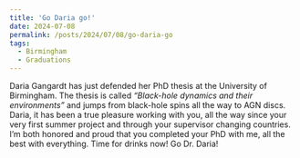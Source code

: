 ```yaml
---
title: 'Go Daria go!'
date: 2024-07-08
permalink: /posts/2024/07/08/go-daria-go
tags:
  - Birmingham
  - Graduations
---
```


Daria Gangardt has just defended her PhD thesis at the University of Birmingham. The thesis is called _“Black-hole dynamics and their environments”_ and jumps from black-hole spins all the way to AGN discs. Daria, it has been a true pleasure working with you, all the way since your very first summer project and through your supervisor changing countries. I’m both honored and proud that you completed your PhD with me, all the best with everything. Time for drinks now! Go Dr. Daria!

